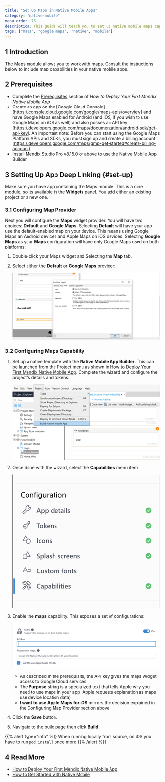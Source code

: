 ```yaml
---
title: "Set Up Maps in Native Mobile Apps"
category: "native-mobile"
menu_order: 76
description: This guide will teach you to set up native mobile maps capabilities for Android and Apple devices.
tags: ["maps", "google maps", "native", "mobile"]
---
```


## 1 Introduction

The Maps module allows you to work with maps. Consult the instructions below to include map capabilities in your native mobile apps.

## 2 Prerequisites

* Complete the [Prerequisites](/howto/mobile/deploying-native-app#prerequisites) section of *How to Deploy Your First Mendix Native Mobile App*
* Create an app on the [Google Cloud Console](https://console.cloud.google.com/google/maps-apis/overview] and have Google Maps enabled for Android (and iOS, if you wish to use Google Maps on iOS as well) and also posses an API key  [https://developers.google.com/maps/documentation/android-sdk/get-api-key]. An important note: Before you can start using the Google Maps Platform APIs and SDKs, you must sign up and create a billing account [https://developers.google.com/maps/gmp-get-started#create-billing-account).
* Install Mendix Studio Pro v8.15.0 or above to use the Native Mobile App Builder

## 3 Setting Up App Deep Linking {#set-up}

Make sure you have app containing the Maps module. This is a core module, so its available in the **Widgets** panel. You add either an existing project or a new one. 

### 3.1 Configuring Map Provider

Next you will configure the **Maps** widget provider. You will have two choices: **Default** and **Google Maps**. Selecting **Default** will have your app use the default-enabled map on your device. This means using Google Maps an Android devices and Apple Maps on iOS devices. Selecting **Google Maps** as your **Maps** configuration will have only Google Maps used on both platforms:

1. Double-click your Maps widget and Selecting the **Map** tab. 
1. Select either the **Default** or **Google Maps** provider:

    ![maps provider configuration](attachments/how-to-maps/maps-provider-configuration.png)

### 3.2 Configuring Maps Capability 

1. Set up a native template with the **Native Mobile App Builder**. This can be launched from the Project menu as shown in [How to Deploy Your First Mendix Native Mobile App](/howto/mobile/deploying-native-app). Complete the wizard and configure the project's details and tokens:

    ![launch native mobile builder](attachments/how-to-maps/launch-native-mobile-app-builder.png)

1. Once done with the wizard, select the **Capabilities** menu item:

    ![capability menu option](attachments/how-to-maps/capability-menu-option.png)

1. Enable the **maps** capability. This exposes a set of configurations:
    
    ![maps input fields](attachments/how-to-maps/maps-input-fields.png)

    * As described in the prerequisite, the API key gives the maps widget access to Google Cloud services
    * The **Purpose** string is a specialized text that tells Apple why you need to use maps in your app (Apple requests explanation as maps use device location data)
    * **I want to use Apple Maps for iOS** mirrors the decision explained in the Configuring Map Provider section above
    
1. Click the **Save** button. 
1. Navigate to the build page then click **Build**.

{{% alert type="info" %}}
When running locally from source, on iOS you have to run `pod install` once more
{{% /alert %}}


## 4 Read More

* [How to Deploy Your First Mendix Native Mobile App](https://docs.mendix.com/howto/mobile/deploying-native-app)
* [How to Get Started with Native Mobile](https://docs.mendix.com/howto/mobile/getting-started-with-native-mobile)
